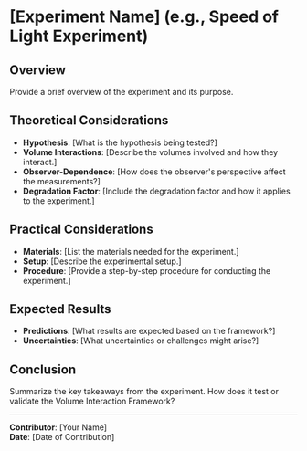 # [Experiment Name] (e.g., Speed of Light Experiment)

## Overview
Provide a brief overview of the experiment and its purpose.

## Theoretical Considerations
- **Hypothesis**: [What is the hypothesis being tested?]
- **Volume Interactions**: [Describe the volumes involved and how they interact.]
- **Observer-Dependence**: [How does the observer's perspective affect the measurements?]
- **Degradation Factor**: [Include the degradation factor and how it applies to the experiment.]

## Practical Considerations
- **Materials**: [List the materials needed for the experiment.]
- **Setup**: [Describe the experimental setup.]
- **Procedure**: [Provide a step-by-step procedure for conducting the experiment.]

## Expected Results
- **Predictions**: [What results are expected based on the framework?]
- **Uncertainties**: [What uncertainties or challenges might arise?]

## Conclusion
Summarize the key takeaways from the experiment. How does it test or validate the Volume Interaction Framework?

---

**Contributor**: [Your Name]  
**Date**: [Date of Contribution]